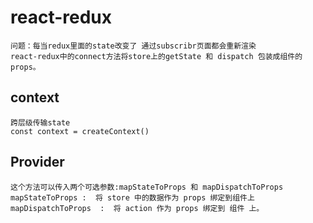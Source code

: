 # react-redux
    问题：每当redux里面的state改变了 通过subscribr页面都会重新渲染
    react-redux中的connect方法将store上的getState 和 dispatch 包装成组件的props。

## context
    跨层级传输state
    const context = createContext()

## Provider
    这个方法可以传入两个可选参数:mapStateToProps 和 mapDispatchToProps
    mapStateToProps :  将 store 中的数据作为 props 绑定到组件上
    mapDispatchToProps  :  将 action 作为 props 绑定到 组件 上。


